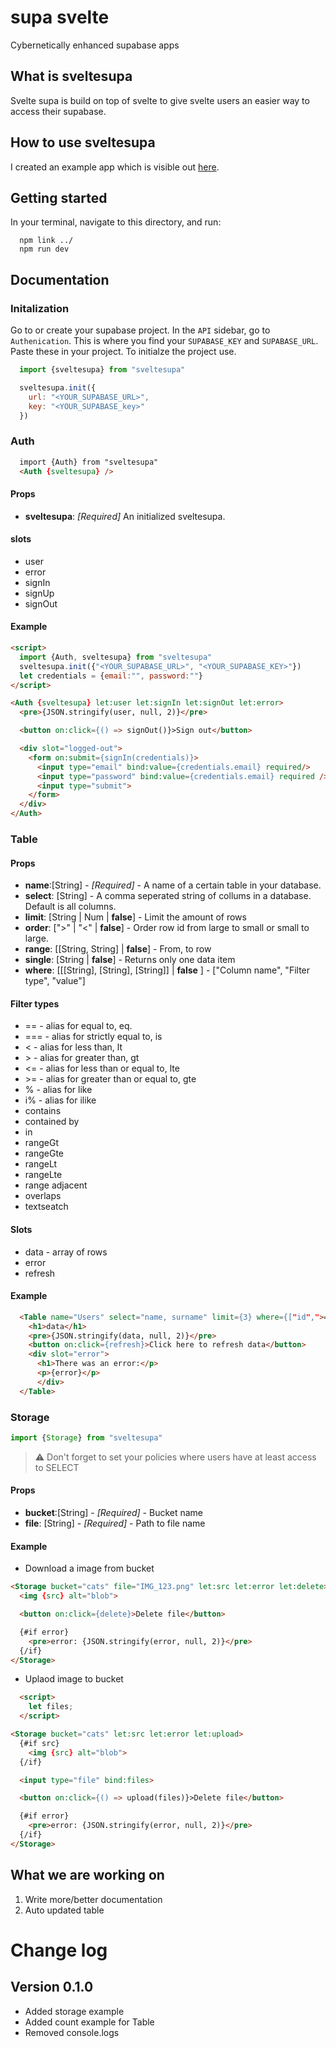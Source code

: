 # supa svelte
Cybernetically enhanced supabase apps

## What is sveltesupa
Svelte supa is build on top of svelte to give svelte users an easier way to access their supabase. 

## How to use sveltesupa
I created an example app which is visible out [here](https://github.com/yustarandomname/supasvelte/tree/main/example).

## Getting started
In your terminal, navigate to this directory, and run:
```
  npm link ../
  npm run dev
```

## Documentation
### Initalization
Go to or create your supabase project. In the ``API`` sidebar, go to ``Authenication``. This is where you find your ``SUPABASE_KEY`` and ``SUPABASE_URL``. Paste these in your project. To initialze the project use.

```javascript
  import {sveltesupa} from "sveltesupa"

  sveltesupa.init({
    url: "<YOUR_SUPABASE_URL>", 
    key: "<YOUR_SUPABASE_key>"
  })
```

### Auth
```html
  import {Auth} from "sveltesupa"
  <Auth {sveltesupa} />
```

#### Props
- **sveltesupa**: *[Required]* An initialized sveltesupa.

#### slots
- user
- error
- signIn
- signUp
- signOut

#### Example
```html
<script>
  import {Auth, sveltesupa} from "sveltesupa"
  sveltesupa.init({"<YOUR_SUPABASE_URL>", "<YOUR_SUPABASE_KEY>"})
  let credentials = {email:"", password:""}
</script>

<Auth {sveltesupa} let:user let:signIn let:signOut let:error>
  <pre>{JSON.stringify(user, null, 2)}</pre>

  <button on:click={() => signOut()}>Sign out</button>

  <div slot="logged-out">
    <form on:submit={signIn(credentials)}>
      <input type="email" bind:value={credentials.email} required/>
      <input type="password" bind:value={credentials.email} required />
      <input type="submit">
    </form>
  </div>
</Auth>
```

### Table
#### Props
- **name**:[String] - *[Required]* - A name of a certain table in your database.
- **select**: [String] - A comma seperated string of collums in a database. Default is all columns.
- **limit**: [String | Num | **false**] - Limit the amount of rows
- **order**: [">" | "<" | **false**] - Order row id from large to small or small to large.
- **range**: [[String, String] | **false**] - From, to row
- **single**: [String | **false**] - Returns only one data item
- **where**: [[[String], [String], [String]] | **false** ] - ["Column name", "Filter type", "value"]

#### Filter types
- == - alias for equal to, eq.
- === - alias for strictly equal to, is
- < - alias for less than, lt
- \> - alias for greater than, gt
- <= - alias for less than or equal to, lte
- \>= - alias for greater than or equal to, gte
- % - alias for like
- i% - alias for ilike
- contains
- contained by
- in
- rangeGt
- rangeGte
- rangeLt
- rangeLte
- range adjacent
- overlaps
- textseatch


#### Slots
- data - array of rows
- error
- refresh
#### Example
```html
  <Table name="Users" select="name, surname" limit={3} where={["id",">=","3"]}  let:data let:error let:refresh>
    <h1>data</h1>
    <pre>{JSON.stringify(data, null, 2)}</pre>
    <button on:click={refresh}>Click here to refresh data</button>
    <div slot="error">
      <h1>There was an error:</p>
      <p>{error}</p>
      </div>
  </Table>
```

### Storage
```javascript
import {Storage} from "sveltesupa"
```

> ⚠️ Don't forget to set your policies where users have at least access to SELECT 

#### Props
- **bucket**:[String] - *[Required]* - Bucket name
- **file**: [String] - *[Required]* - Path to file name

#### Example
- Download a image from bucket
```html
<Storage bucket="cats" file="IMG_123.png" let:src let:error let:delete>
  <img {src} alt="blob">

  <button on:click={delete}>Delete file</button>

  {#if error}
    <pre>error: {JSON.stringify(error, null, 2)}</pre>
  {/if}
</Storage>
```

- Uplaod image to bucket
```html
  <script>
    let files;
  </script>
```

```html
<Storage bucket="cats" let:src let:error let:upload>
  {#if src}
    <img {src} alt="blob">
  {/if}

  <input type="file" bind:files>

  <button on:click={() => upload(files)}>Delete file</button>

  {#if error}
    <pre>error: {JSON.stringify(error, null, 2)}</pre>
  {/if}
</Storage>
```

## What we are working on
1. Write more/better documentation
2. Auto updated table


# Change log
## Version 0.1.0
- Added storage example
- Added count example for Table
- Removed console.logs
